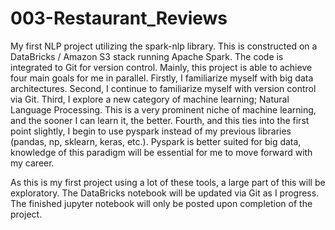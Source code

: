# 003-Restaurant_Reviews

My first NLP project utilizing the spark-nlp library. This is constructed on a DataBricks / Amazon S3 stack running Apache Spark. The code is integrated to Git for version control. Mainly, this project is able to achieve four main goals for me in parallel. Firstly, I familiarize myself with big data architectures. Second, I continue to familiarize myself with version control via Git. Third, I explore a new category of machine learning; Natural Language Processing. This is a very prominent niche of machine learning, and the sooner I can learn it, the better. Fourth, and this ties into the first point slightly, I begin to use pyspark instead of my previous libraries (pandas, np, sklearn, keras, etc.). Pyspark is better suited for big data, knowledge of this paradigm will be essential for me to move forward with my career.

As this is my first project using a lot of these tools, a large part of this will be exploratory. The DataBricks notebook will be updated via Git as I progress. The finished jupyter notebook will only be posted upon completion of the project.

